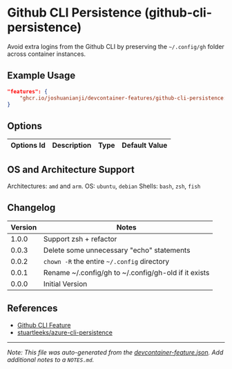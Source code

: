 
# Github CLI Persistence (github-cli-persistence)

Avoid extra logins from the Github CLI by preserving the `~/.config/gh` folder across container instances.

## Example Usage

```json
"features": {
    "ghcr.io/joshuanianji/devcontainer-features/github-cli-persistence:1": {}
}
```

## Options

| Options Id | Description | Type | Default Value |
|-----|-----|-----|-----|


## OS and Architecture Support

Architectures: `amd` and `arm`.
OS: `ubuntu`, `debian`
Shells: `bash`, `zsh`, `fish`

## Changelog

| Version | Notes                                                |
| ------- | ---------------------------------------------------- |
| 1.0.0   | Support zsh + refactor                               |
| 0.0.3   | Delete some unnecessary "echo" statements            |
| 0.0.2   | `chown -R` the entire `~/.config` directory          |
| 0.0.1   | Rename ~/.config/gh to ~/.config/gh-old if it exists |
| 0.0.0   | Initial Version                                      |

## References

- [Github CLI Feature](https://github.com/devcontainers/features/tree/main/src/github-cli)
- [stuartleeks/azure-cli-persistence](https://github.com/stuartleeks/dev-container-features/tree/main/src/azure-cli-persistence)


---

_Note: This file was auto-generated from the [devcontainer-feature.json](https://github.com/joshuanianji/devcontainer-features/blob/main/src/github-cli-persistence/devcontainer-feature.json).  Add additional notes to a `NOTES.md`._
